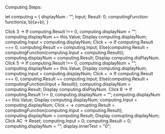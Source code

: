 Computing Steps:

let computing = {
displayNum : “”;
Input;
Result: 0;
computingFunction: function(a, b){a+b};
}


Click 3 → If computing.Result !== 0, computing.displayNum = “”; computing.displayNum += this.Value; Display computing.displayNum; computing.Input = computing.displayNum;
Click + → If computing.Result === 0, computing.Result += computing.Input; Else(computing.Result =  computingFunction(computing.Input + computing.Result)); computing.displayNum = computing.Result; Display computing.disPlayNum.
Click 5 → If computing.Result !== 0, computing.displayNum = “”; computing.displayNum += this.Value; Display computing.displayNum; computing.Input = computing.displayNum;
Click + → If computing.Result === 0, computing.Result += computing.Input; Else(computing.Result =  computingFunction(Input + Result)); computing.displayNum = computing.Result; Display computing.disPlayNum.
Click 6 → If computing.Result !== 0, computing.displayNum = “”; computing.displayNum += this.Value; Display computing.displayNum; computing.Input = computing.displayNum;
Click = →  comupting.Result =  computingFunction(computing.Input + computing.Result); computing.displayNum = computing.Result; Display comupting.displayNum;
Click AC → Reset; computing.Input = 0; computing.Result = 0; computing.displayNum = “”; display.innerText = "0";

